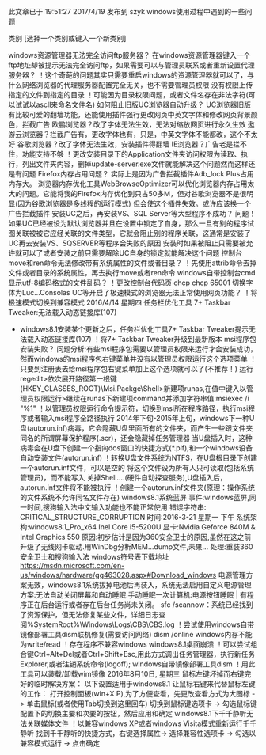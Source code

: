此文章已于 19:51:27 2017/4/19 发布到 szyk
windows使用过程中遇到的一些问题


类别	[选择一个类别或键入一个新类别]

windows资源管理器无法完全访问ftp服务器？
在windows资源管理器键入一个ftp地址却被提示无法完全访问ftp，如果需要可以与管理员联系或者重新设置代理服务器？
！这个奇葩的问题其实只需要重启windows的资源管理器就可以了，与什么网络浏览器的代理服务器配置完全无关，也不需要管理员权限
没有权限上传指定的文件到指定的目录
！可能因为目录权限问题，或者文件名存在非法字符(可以试试以ascll来命名文件名)
如何阻止旧版UC浏览器自动升级？
UC浏览器旧版有比较可爱的翻墙功能，还能使用插件强行更改网页中英文字体和修改网页背景颜色，拦截广告
欧鹏浏览器？改了字体无法生效，无法对缩放网页进行永久生效
遨游云浏览器？拦截广告有，更改字体也有，只是，中英文字体不能都改，这个不太好
谷歌浏览器？改了字体无法生效，安装插件得翻墙
IE浏览器？广告老是拦不住，功能支持不够
！更改安装目录下的Application文件夹访问权限为读取、执行，列出文件夹内容，删掉update-server.exe文件就能解决这个问题然而这样还是有问题
Firefox内存占用问题？
实际上是因为广告拦截插件Adb_lock Plus占用内存大。
浏览器内存优化工具WebBrowseOptimizer可以优化浏览器内存占用太大的问题。它能将我的Firefox内存优化到只占50多M，但对谷歌浏览器不是很明显(因为谷歌浏览器是多线程的运行模式)
但会使这个插件失效。或许应该换一个广告拦截插件
安装UC之后，再安装VS、SQL Server等大型程序不成功？
问题！如果UC已经被设为默认浏览器并且在设置中锁定了自身，那么一旦有别的程序试图关联被被它应经关联的文件类型，它就会阻止别的程序关联，这通常是安装了UC再去安装VS、SQSERVER等程序会失败的原因
安装时如果被阻止只需要被允许就可以了或者安装之前只需要解除UC自身的锁定就能解决这个问题
控制台move和ren命令无法修改带有系统属性的文件或者目录？
！先使用attrib命令去掉文件或者目录的系统属性，再去执行move或者ren命令
windows自带控制台cmd显示utf-8编码格式的文件乱码？
！更改控制台代码页
chcp 
chcp 65001
切换字体为Luc...Consolas
UC等开启了极速模式的浏览器无法正常使用网页功能？
！将极速模式切换到兼容模式
2016/4/14 星期四
任务栏优化工具 7+ Taskbar Tweaker:无法载入动态链接库(107)
* windows8.1安装某个更新之后，任务栏优化工具7+ Taskbar Tweaker提示无法载入动态链接库(107)
！将7+ Taskbar Tweaker升级到最新版本
msi程序包安装失败？
问题分析:有些msi程序包需要以管理员权限来运行才会安装成功，然而windows的msi程序包右键菜单并没有以管理员权限运行这个选项菜单
！只要到注册表去给msi程序包右键菜单加上这个选项就可以了(不推荐！)
运行regedit>依次展开路径第一根键(HKEY_CLASSES_ROOT)\Msi.Packge\Shell>新建项runas,在值中键入以管理员权限运行>继续在runas下新建项command并添加字符串值:msiexec /i "%1"
！以管理员权限运行命令提示符，切换到msi所在程序路径，执行msi程序或者输入msi程序全路径执行
2014年下旬-2015年上旬，windows下一种U盘(autorun.inf)病毒，它会隐藏U盘里面所有的文件夹，而产生一些跟文件夹同名的所谓屏幕保护程序(.scr)，还会隐藏掉任务管理器
当U盘插入时，这种病毒会在U盘下创建一个指向dos窗口的快捷方式(*.pif),和一个windows设备自动安装文件(autorun.inf)
！转换U盘文件系统为NTFS，在U盘根目录下创建一个autorun.inf文件，可以是空的
将这个文件设为所有人只可读取(包括系统管理员)，而不能写入
关掉Shell....(硬件自动探查服务),U盘插入后，autorun.inf文件将不能被执行
！创建一个autorun.inf文件夹(原理：操作系统的文件系统不允许同名文件存在)
windows8.1系统蓝屏
事件:windows蓝屏,同一时间,搜狗输入法中文输入功能也不能正常使用
错误字符串: CRITICAL_STRUCTURE_CORRUPTION
时间:2016-3-21 星期一 下午
系统架构:windows8.1_Pro_x64 Inel Core i5-5200U
显卡:Nvidia Geforce 840M & Intel Graphics 550
原因:初步估计是因为360安全卫士的原因,虽然在这之前升级了无线网卡驱动.用WinDbg分析MEM...dump文件,未果...
处理:重装360安全卫士和搜狗输入法
windows符号表下载地址
https://msdn.microsoft.com/en-us/windows/hardware/gg463028.aspx#Download_windows
电源管理方案无效，windows8.1系统拔掉电池后再装入，系统无法启用自定义电源管理方案:无法自动关闭屏幕和自动睡眠
手动睡眠一次计算机:电源按钮睡眠 | 有程序正在后台运行或者存在后台任务尚未关闭。
sfc /scannow：系统已经找到了资源保护，但无法修复某些文件，详细日志查阅%SystemRoot%\Windows\Logs\CBS\CBS.log
！尝试使用windows自带镜像部署工具dism联机修复(需要访问网络)
dism /online
windows内存不能为write/read
！存在程序不兼容windows
windows8.1桌面崩溃
！可以尝试组合键Ctrl+Alt+Del或者Ctrl+Shift+Esc,用此方式调出任务管理器，执行新任务Explorer,或者注销系统命令(logoff);
windows自带镜像部署工具dism
！用此工具可以装载/卸载wim镜像
2016年8月10日, 星期三 鼠标左键坏掉而右键完好的临时解决方案：
以下设置适用于windows8.1 
让鼠标右键来代替鼠标左键的工作：
打开控制面板(win+X P),为了方便查看，先更改查看方式为大图标 -> 单击鼠标(或者使用Tab切换到这里回车)
切换到鼠标键选项卡 -> 勾选鼠标键配置下的切换主要和次要的按钮，然后应用和确定
windows8.1下千千静听无法关联媒体文件
！以兼容windows XP或者windows Visita模式重新运行千千静听
找到千千静听的快捷方式，右键选择属性-> 选择兼容性选项卡 -> 勾选以兼容模式运行 -> 点击确定

